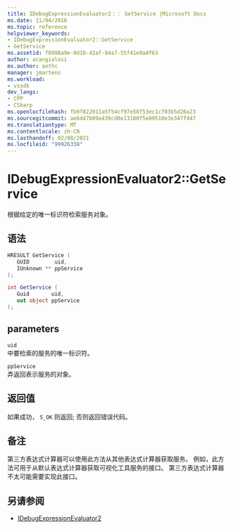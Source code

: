 ```yaml
---
title: IDebugExpressionEvaluator2：： GetService |Microsoft Docs
ms.date: 11/04/2016
ms.topic: reference
helpviewer_keywords:
- IDebugExpressionEvaluator2::GetService
- GetService
ms.assetid: f8988a9e-9d18-42af-84a7-55f41e9adf63
author: acangialosi
ms.author: anthc
manager: jmartens
ms.workload:
- vssdk
dev_langs:
- CPP
- CSharp
ms.openlocfilehash: fb0f822011a5f54cf97e58f53ec1cf03b5d26a23
ms.sourcegitcommit: ae6d47b09a439cd0e13180f5e89510e3e347fd47
ms.translationtype: MT
ms.contentlocale: zh-CN
ms.lasthandoff: 02/08/2021
ms.locfileid: "99926338"
---
```

# <a name="idebugexpressionevaluator2getservice"></a>IDebugExpressionEvaluator2::GetService
根据给定的唯一标识符检索服务对象。

## <a name="syntax"></a>语法

```cpp
HRESULT GetService (
   GUID        uid,
   IUnknown ** ppService
);
```

```csharp
int GetService (
   Guid       uid,
   out object ppService
);
```

## <a name="parameters"></a>parameters
`uid`\
中要检索的服务的唯一标识符。

`ppService`\
弄返回表示服务的对象。

## <a name="return-value"></a>返回值
 如果成功， `S_OK` 则返回; 否则返回错误代码。

## <a name="remarks"></a>备注
 第三方表达式计算器可以使用此方法从其他表达式计算器获取服务。 例如，此方法可用于从默认表达式计算器获取可视化工具服务的接口。 第三方表达式计算器不太可能需要实现此接口。

## <a name="see-also"></a>另请参阅
- [IDebugExpressionEvaluator2](../../../extensibility/debugger/reference/idebugexpressionevaluator2.md)
